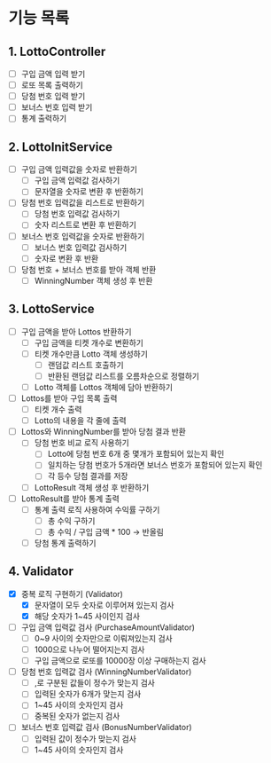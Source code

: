 # 기능 목록

## 1. LottoController

- [ ]  구입 금액 입력 받기
- [ ]  로또 목록 출력하기
- [ ]  당첨 번호 입력 받기
- [ ]  보너스 번호 입력 받기
- [ ]  통계 출력하기

## 2. LottoInitService

- [ ]  구입 금액 입력값을 숫자로 반환하기
    - [ ]  구입 금액 입력값 검사하기
    - [ ]  문자열을 숫자로 변환 후 반환하기
- [ ]  당첨 번호 입력값을 리스트로 반환하기
    - [ ]  당첨 번호 입력값 검사하기
    - [ ]  숫자 리스트로 변환 후 반환하기
- [ ]  보너스 번호 입력값을 숫자로 반환하기
    - [ ]  보너스 번호 입력값 검사하기
    - [ ]  숫자로 변환 후 반환
- [ ]  당첨 번호 + 보너스 번호를 받아 객체 반환
    - [ ]  WinningNumber 객체 생성 후 반환

## 3. LottoService

- [ ]  구입 금액을 받아 Lottos 반환하기
    - [ ]  구입 금액을 티켓 개수로 변환하기
    - [ ]  티켓 개수만큼 Lotto 객체 생성하기
        - [ ]  랜덤값 리스트 호출하기
        - [ ]  반환된 랜덤값 리스트를 오름차순으로 정렬하기
    - [ ]  Lotto 객체를 Lottos 객체에 담아 반환하기
- [ ]  Lottos를 받아 구입 목록 출력
    - [ ]  티켓 개수 출력
    - [ ]  Lotto의 내용을 각 줄에 출력
- [ ]  Lottos와 WinningNumber를 받아 당첨 결과 반환
    - [ ]  당첨 번호 비교 로직 사용하기
        - [ ]  Lotto에 당첨 번호 6개 중 몇개가 포함되어 있는지 확인
        - [ ]  일치하는 당첨 번호가 5개라면 보너스 번호가 포함되어 있는지 확인
        - [ ]  각 등수 당첨 결과를 저장
    - [ ]  LottoResult 객체 생성 후 반환하기
- [ ]  LottoResult를 받아 통계 출력
    - [ ]  통계 출력 로직 사용하여 수익률 구하기
        - [ ]  총 수익 구하기
        - [ ]  총 수익 / 구입 금액 * 100 → 반올림
    - [ ]  당첨 통계 출력하기

## 4. Validator

- [X]  중복 로직 구현하기 (Validator)
    - [X]  문자열이 모두 숫자로 이루어져 있는지 검사
    - [X]  해당 숫자가 1~45 사이인지 검사
- [ ]  구입 금액 입력값 검사 (PurchaseAmountValidator)
    - [ ]  0~9 사이의 숫자만으로 이뤄져있는지 검사
    - [ ]  1000으로 나누어 떨어지는지 검사
    - [ ]  구입 금액으로 로또를 10000장 이상 구매하는지 검사
- [ ]  당첨 번호 입력값 검사 (WinningNumberValidator)
    - [ ]  ,로 구분된 값들이 정수가 맞는지 검사
    - [ ]  입력된 숫자가 6개가 맞는지 검사
    - [ ]  1~45 사이의 숫자인지 검사
    - [ ]  중복된 숫자가 없는지 검사
- [ ]  보너스 번호 입력값 검사 (BonusNumberValidator)
    - [ ]  입력된 값이 정수가 맞는지 검사
    - [ ]  1~45 사이의 숫자인지 검사